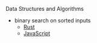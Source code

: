 Data Structures and Algorithms

- binary search on sorted inputs
    - [Rust](https://github.com/shakyshane/dsa/blob/master/src/binary_search.rs)
    - [JavaScript](https://github.com/shakyshane/dsa/blob/master/js/binary_search.js)
